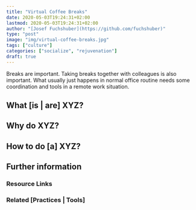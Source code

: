 ```yaml
---
title: "Virtual Coffee Breaks"
date: 2020-05-03T19:24:31+02:00
lastmod: 2020-05-03T19:24:31+02:00
author: "[Josef Fuchshuber](https://github.com/fuchshuber)"
type: "post"
image: "img/virtual-coffee-breaks.jpg"
tags: ["culture"]
categories: ["socialize", "rejuvenation"]
draft: true
---
```


Breaks are important. Taking breaks together with colleagues is also important. What usually just happens in normal office routine needs some coordination and tools in a remote work situation.
<!--more-->

## What [is | are] XYZ?

## Why do XYZ?

## How to do [a] XYZ?

## Further information

### Resource Links

### Related [Practices | Tools]
